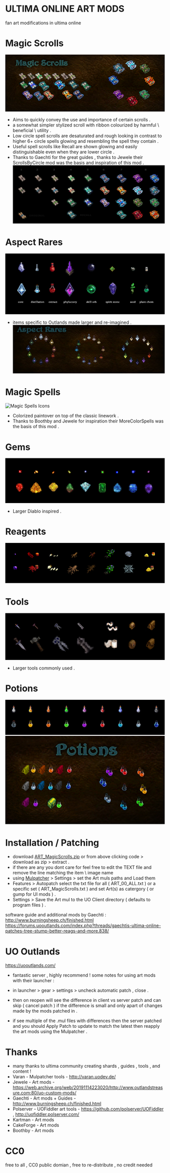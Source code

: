 # ULTIMA ONLINE ART MODS 
fan art modifications in ultima online

# Magic Scrolls
![Magic Scrolls Backpack](/ART_MagicScrolls/item_scroll_00_magic_compB.jpg?raw=true "Magic Scrolls Backpack")
- Aims to quickly convey the use and importance of certain scrolls .
- a somewhat simpler stylized scroll with ribbon colourized by harmful \ beneficial \ utility . 
- Low circle spell scrolls are desaturated and rough looking in contrast to higher 6+ circle spells glowing and resembling the spell they contain .
- Useful spell scrolls like Recall are shown glowing and easily distinguishable even when they are lower circle .
- Thanks to Gaechti for the great guides ,  thanks to Jewele their ScrollsByCircle mod was the basis and inspiration of this mod . 
![Magic Scrolls](/ART_MagicScrolls/item_scroll_00_magic_comp.jpg?raw=true "Magic Scrolls")

# Aspect Rares
![Aspect Rares](/ART_AspectRares/item_00_comp_A.jpg?raw=true "Aspect Rares")
- items specific to Outlands made larger and re-imagined .
![Aspect Rares](/ART_AspectRares/item_00_comp_C.jpg?raw=true "Aspect Rares")

# Magic Spells
![Magic Spells Icons](/UI_MagicScrolls/ui_spell_00_comp.jpg?raw=true "Magic Spells Icons")
- Colorized paintover on top of the classic linework  .
- Thanks to Boothby and Jewele for inspiration their MoreColorSpells was the basis of this mod .

# Gems
![Gems](/ART_Gems/item_gem_00_comp.jpg?raw=true "Gems")
- Larger Diablo inspired .

# Reagents
![Reagents](/ART_Reagents/item_reagent_00_comp.jpg?raw=true "Reagents")

# Tools
![Tools](/ART_Tools/item_tool_00_comp.jpg?raw=true "Tools")
- Larger tools commonly used  .

# Potions
![Potions](/ART_Potions/item_potion_00_comp.jpg?raw=true "Potions")
![Potions](/ART_Potions/item_potion_00_comp_B.jpg?raw=true "Potions")

# Installation / Patching
- download [ART_MagicScrolls.zip]( https://github.com/CorvaeOboro/ultima_online_mods/releases/download/ART_MagicScrolls_01/ART_MagicScrolls.zip )  or from above clicking code > download as zip > extract . 
- if there are any you dont care for feel free to edit the TEXT file and remove the line matching the item \ image name 
- using [Mulpatcher]( http://varan.uodev.de/ ) > Settings > set the Art muls paths and Load them
- Features > Autopatch select the txt file for all ( ART_00_ALL.txt ) or a specific set ( ART_MagicScrolls.txt ) and set Art(s) as catergory ( or gump for UI mods )  . 
- Settings > Save the Art mul to the UO Client directory ( defaults to program files ) .

software guide and additional mods by Gaechti :
http://www.burningsheep.ch/finished.html
https://forums.uooutlands.com/index.php?threads/gaechtis-ultima-online-patches-tree-stump-better-reags-and-more.838/

# UO Outlands
https://uooutlands.com/
- fantastic server , highly recommend ! some notes for using art mods with their launcher :

- in launcher > gear > settings > uncheck automatic patch , close .
- then on reopen will see the difference in client vs server patch and can skip ( cancel patch ) if the difference is small and only apart of changes made by the mods patched in . 
- if see multiple of the .mul files with differences then the server patched and you should Apply Patch to update to match the latest then reapply the art mods using the Mulpatcher .

# Thanks
- many thanks to ultima community creating shards , guides , tools , and content !
- Varan - Mulpatcher tools - http://varan.uodev.de/
- Jewele - Art mods - https://web.archive.org/web/20191114223020/http://www.outlandstreasure.com:80/uo-custom-mods/
- Gaechti - Art mods + Guides - http://www.burningsheep.ch/finished.html
- Polserver - UOFiddler art tools - https://github.com/polserver/UOFiddler , http://uofiddler.polserver.com/
- Kartman - Art mods 
- CakeForge - Art mods
- Boothby - Art mods

# CC0
free to all , CC0 public domian , free to re-distribute , no credit needed
